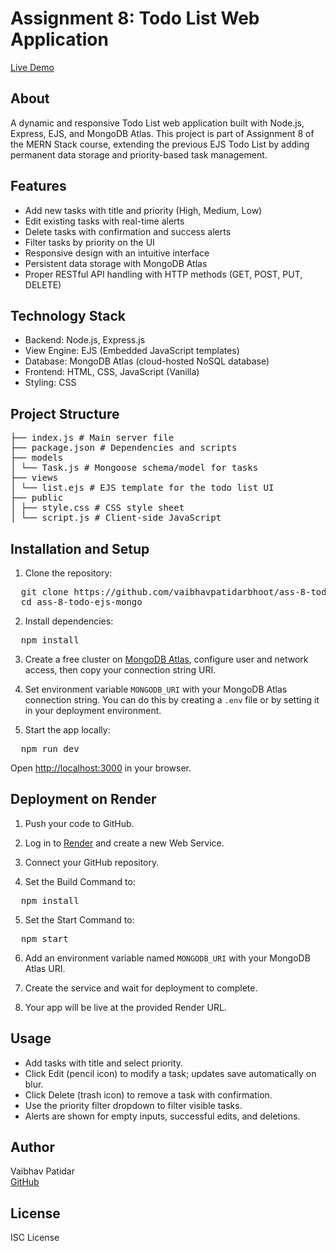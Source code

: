 # Assignment 8: Todo List Web Application

[Live Demo](https://ass-8-todo-mongo-ejs.onrender.com/)

## About

A dynamic and responsive Todo List web application built with Node.js, Express, EJS, and MongoDB Atlas. This project is part of Assignment 8 of the MERN Stack course, extending the previous EJS Todo List by adding permanent data storage and priority-based task management.

## Features

- Add new tasks with title and priority (High, Medium, Low)
- Edit existing tasks with real-time alerts
- Delete tasks with confirmation and success alerts
- Filter tasks by priority on the UI
- Responsive design with an intuitive interface
- Persistent data storage with MongoDB Atlas
- Proper RESTful API handling with HTTP methods (GET, POST, PUT, DELETE)

## Technology Stack

- Backend: Node.js, Express.js
- View Engine: EJS (Embedded JavaScript templates)
- Database: MongoDB Atlas (cloud-hosted NoSQL database)
- Frontend: HTML, CSS, JavaScript (Vanilla)
- Styling: CSS

## Project Structure
<pre>
├── index.js # Main server file
├── package.json # Dependencies and scripts
├── models
│ └── Task.js # Mongoose schema/model for tasks
├── views
│ └── list.ejs # EJS template for the todo list UI
├── public
│ ├── style.css # CSS style sheet
│ └── script.js # Client-side JavaScript
</pre>


## Installation and Setup

1. Clone the repository:

<pre>
  git clone https://github.com/vaibhavpatidarbhoot/ass-8-todo-ejs-mongo.git
  cd ass-8-todo-ejs-mongo
</pre>


2. Install dependencies:
<pre>
  npm install
</pre>


3. Create a free cluster on [MongoDB Atlas](https://www.mongodb.com/cloud/atlas), configure user and network access, then copy your connection string URI.

4. Set environment variable `MONGODB_URI` with your MongoDB Atlas connection string. You can do this by creating a `.env` file or by setting it in your deployment environment.

5. Start the app locally:

<pre>
  npm run dev
</pre>

Open [http://localhost:3000](http://localhost:3000) in your browser.

## Deployment on Render

1. Push your code to GitHub.

2. Log in to [Render](https://render.com) and create a new Web Service.

3. Connect your GitHub repository.

4. Set the Build Command to:


<pre>
  npm install
</pre>


5. Set the Start Command to:

<pre>
  npm start
</pre>


6. Add an environment variable named `MONGODB_URI` with your MongoDB Atlas URI.

7. Create the service and wait for deployment to complete.

8. Your app will be live at the provided Render URL.

## Usage

- Add tasks with title and select priority.
- Click Edit (pencil icon) to modify a task; updates save automatically on blur.
- Click Delete (trash icon) to remove a task with confirmation.
- Use the priority filter dropdown to filter visible tasks.
- Alerts are shown for empty inputs, successful edits, and deletions.

## Author

Vaibhav Patidar  
[GitHub](https://github.com/vaibhavpatidarbhoot)

## License

ISC License













